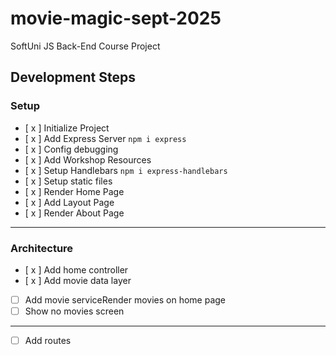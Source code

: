 # movie-magic-sept-2025
SoftUni JS Back-End Course Project

## Development Steps

### Setup
- [ x ] Initialize Project
- [ x ] Add Express Server  `npm i express`
- [ x ] Config debugging
- [ x ] Add Workshop Resources
- [ x ] Setup Handlebars `npm i express-handlebars`
- [ x ] Setup static files
- [ x ]  Render Home Page
- [ x ] Add Layout Page 
- [ x ] Render About Page
---
### Architecture
- [ x ] Add home controller
- [ x ] Add movie data layer
- [  ] Add movie serviceRender movies on home page
- [  ] Show no movies screen
---
- [  ] Add routes 